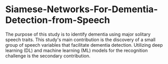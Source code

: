 # Siamese-Networks-For-Dementia-Detection-from-Speech
The purpose of this study is to identify dementia using major solitary speech traits. This study's main contribution is the discovery of a small group of speech variables that facilitate dementia detection. Utilizing deep learning (DL) and machine learning (ML) models for the recognition challenge is the secondary contribution. 
